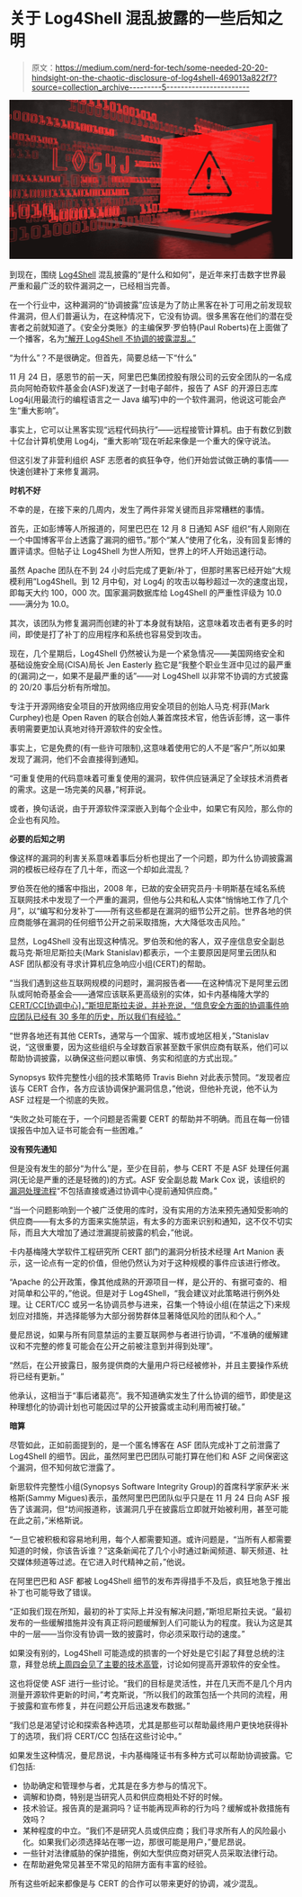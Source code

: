 # 关于 Log4Shell 混乱披露的一些后知之明

> 原文：<https://medium.com/nerd-for-tech/some-needed-20-20-hindsight-on-the-chaotic-disclosure-of-log4shell-469013a822f7?source=collection_archive---------5----------------------->

![](img/4097b972474305f7fcf1e6ae3cee3d03.png)

到现在，围绕 [Log4Shell](https://www.synopsys.com/blogs/software-security/mitigating-impact-of-log4j-log4shell/?cmp=pr-sig&utm_medium=referral) 混乱披露的“是什么和如何”，是近年来打击数字世界最严重和最广泛的软件漏洞之一，已经相当完善。

在一个行业中，这种漏洞的“协调披露”应该是为了防止黑客在补丁可用之前发现软件漏洞，但人们普遍认为，在这种情况下，它没有协调。很多黑客在他们的潜在受害者之前就知道了。《安全分类账》的主编保罗·罗伯特(Paul Roberts)在上面做了一个播客，名为[“解开 Log4Shell 不协调的披露混乱。”](https://securityledger.com/2021/12/episode-233-unpacking-log4shells-un-coordinated-disclosure-chaos/)

“为什么”？不是很确定。但首先，简要总结一下“什么”

11 月 24 日，感恩节的前一天，阿里巴巴集团控股有限公司的云安全团队的一名成员向阿帕奇软件基金会(ASF)发送了一封电子邮件，报告了 ASF 的开源日志库 Log4j(用最流行的编程语言之一 Java 编写)中的一个软件漏洞，他说这可能会产生“重大影响”。

事实上，它可以让黑客实现“远程代码执行”——远程接管计算机。由于有数亿到数十亿台计算机使用 Log4j，“重大影响”现在听起来像是一个重大的保守说法。

但这引发了非营利组织 ASF 志愿者的疯狂争夺，他们开始尝试做正确的事情——快速创建补丁来修复漏洞。

**时机不好**

不幸的是，在接下来的几周内，发生了两件非常关键而且非常糟糕的事情。

首先，正如彭博等人所报道的，阿里巴巴在 12 月 8 日通知 ASF 组织“有人刚刚在一个中国博客平台上透露了漏洞的细节。”那个“某人”使用了化名，没有回复彭博的置评请求。但帖子让 Log4Shell 为世人所知，世界上的坏人开始迅速行动。

虽然 Apache 团队在不到 24 小时后完成了更新/补丁，但那时黑客已经开始“大规模利用”Log4Shell。到 12 月中旬，对 Log4j 的攻击以每秒超过一次的速度出现，即每天大约 100，000 次。国家漏洞数据库给 Log4Shell 的严重性评级为 10.0——满分为 10.0。

其次，该团队为修复漏洞而创建的补丁本身就有缺陷，这意味着攻击者有更多的时间，即使是打了补丁的应用程序和系统也容易受到攻击。

现在，几个星期后，Log4Shell 仍然被认为是一个紧急情况——美国网络安全和基础设施安全局(CISA)局长 Jen Easterly [称](https://www.cisa.gov/news/2021/12/11/statement-cisa-director-easterly-log4j-vulnerability)它是“我整个职业生涯中见过的最严重的(漏洞)之一，如果不是最严重的话”——对 Log4Shell 以非常不协调的方式披露的 20/20 事后分析有所增加。

专注于开源网络安全项目的开放网络应用安全项目的创始人马克·柯菲(Mark Curphey)也是 Open Raven 的联合创始人兼首席技术官，他告诉彭博，这一事件表明需要更加认真地对待开源软件的安全性。

事实上，它是免费的(有一些许可限制),这意味着使用它的人不是“客户”,所以如果发现了漏洞，他们不会直接得到通知。

“可重复使用的代码意味着可重复使用的漏洞，软件供应链满足了全球技术消费者的需求。这是一场完美的风暴，”柯菲说。

或者，换句话说，由于开源软件深深嵌入到每个企业中，如果它有风险，那么你的企业也有风险。

**必要的后知之明**

像这样的漏洞的利害关系意味着事后分析也提出了一个问题，即为什么协调披露漏洞的模板已经存在了几十年，而这一个却如此混乱？

罗伯茨在他的播客中指出，2008 年，已故的安全研究员丹·卡明斯基在域名系统互联网技术中发现了一个严重的漏洞，但他与公共和私人实体“悄悄地工作了几个月”，以“编写和分发补丁——所有这些都是在漏洞的细节公开之前。世界各地的供应商能够在漏洞的任何细节公开之前采取措施，大大降低攻击风险。”

显然，Log4Shell 没有出现这种情况。罗伯茨和他的客人，双子座信息安全副总裁马克·斯坦尼斯拉夫(Mark Stanislav)都表示，一个主要原因是阿里云团队和 ASF 团队都没有寻求计算机应急响应小组(CERT)的帮助。

“当我们遇到这些互联网规模的问题时，漏洞报告者——在这种情况下是阿里云团队或阿帕奇基金会——通常应该联系更高级别的实体，如卡内基梅隆大学的[CERT/CC[协调中心]，”斯坦尼斯拉夫说，并补充说，“信息安全方面的协调事件响应团队已经有 30 多年的历史，所以我们有经验。”](https://www.sei.cmu.edu/about/divisions/cert/)

“世界各地还有其他 CERTs，通常与一个国家、城市或地区相关，”Stanislav 说，“这很重要，因为这些组织与全球数百家甚至数千家供应商有联系，他们可以帮助协调披露，以确保这些问题以审慎、务实和彻底的方式出现。”

Synopsys 软件完整性小组的技术策略师 Travis Biehn 对此表示赞同。“发现者应该与 CERT 合作，各方应该协调保护漏洞信息，”他说，但他补充说，他不认为 ASF 过程是一个彻底的失败。

“失败之处可能在于，一个问题是否需要 CERT 的帮助并不明确。而且在每一份错误报告中加入证书可能会有一些困难。”

**没有预先通知**

但是没有发生的部分“为什么”是，至少在目前，参与 CERT 不是 ASF 处理任何漏洞(无论是严重的还是轻微的)的方式。ASF 安全副总裁 Mark Cox 说，该组织的[漏洞处理流程](https://www.apache.org/security/)“不包括直接或通过协调中心提前通知供应商。”

“当一个问题影响到一个被广泛使用的库时，没有实用的方法来预先通知受影响的供应商——有太多的方面来实施禁运，有太多的方面来识别和通知，这不仅不切实际，而且大大增加了通过泄漏提前披露的机会，”他说。

卡内基梅隆大学软件工程研究所 CERT 部门的漏洞分析技术经理 Art Manion 表示，这一论点有一定的价值，但他仍然认为对于这种规模的事件应该进行修改。

“Apache 的公开政策，像其他成熟的开源项目一样，是公开的、有据可查的、相对简单和公平的，”他说。但是对于 Log4Shell，“我会建议对此策略进行例外处理。让 CERT/CC 或另一名协调员参与进来，召集一个特设小组(在禁运之下)来规划应对措施，并选择能够为大部分弱势群体显著降低风险的团队和个人。”

曼尼昂说，如果与所有同意禁运的主要互联网参与者进行协调，“不准确的缓解建议和不完整的修复可能会在公开之前被注意到并得到处理”。

“然后，在公开披露日，服务提供商的大量用户将已经被修补，并且主要操作系统将已经有更新。”

他承认，这相当于“事后诸葛亮”。我不知道确实发生了什么协调的细节，即使是这种理想化的协调计划也可能因过早的公开披露或主动利用而被打破。”

**暗算**

尽管如此，正如前面提到的，是一个匿名博客在 ASF 团队完成补丁之前泄露了 Log4Shell 的细节。因此，虽然阿里巴巴团队可能打算在他们和 ASF 之间保密这个漏洞，但不知何故它泄露了。

新思软件完整性小组(Synopsys Software Integrity Group)的首席科学家萨米·米格斯(Sammy Migues)表示，虽然阿里巴巴团队似乎只是在 11 月 24 日向 ASF 报告了该漏洞，但“坊间报道称，该漏洞几乎在披露后立即就开始被利用，甚至可能在此之前，”米格斯说。

“一旦它被积极和容易地利用，每个人都需要知道。或许问题是，“当所有人都需要知道的时候，你该告诉谁？”这条新闻花了几个小时通过新闻频道、聊天频道、社交媒体频道等过滤。在它进入时代精神之前，”他说。

在阿里巴巴和 ASF 都被 Log4Shell 细节的发布弄得措手不及后，疯狂地急于推出补丁也可能导致了错误。

“正如我们现在所知，最初的补丁实际上并没有解决问题，”斯坦尼斯拉夫说。“最初发布的一些缓解措施并没有真正将问题缓解到人们可能认为的程度。我认为这是其中的一层——当你没有协调一致的披露时，你必须采取行动的速度。”

如果没有别的，Log4Shell 可能造成的损害的一个好处是它引起了拜登总统的注意，拜登总统[上周四会见了主要的技术高管](https://www.theverge.com/2022/1/13/22881813/white-house-tech-summit-apple-google-meta-amazon-open-source-security)，讨论如何提高开源软件的安全性。

这也将促使 ASF 进行一些讨论。“我们的目标是灵活性，并在几天而不是几个月内测量开源软件更新的时间，”考克斯说，“所以我们的政策包括一个共同的流程，用于披露和宣布修复，并在问题公开后迅速发布数据。”

“我们总是渴望讨论和探索各种选项，尤其是那些可以帮助最终用户更快地获得补丁的选项，我们将 CERT/CC 包括在这些讨论中。”

如果发生这种情况，曼尼昂说，卡内基梅隆证书有多种方式可以帮助协调披露。它们包括:

*   协助确定和管理参与者，尤其是在多方参与的情况下。
*   调解和协商，特别是当研究人员和供应商相处不好的时候。
*   技术验证。报告真的是漏洞吗？证书能再现声称的行为吗？缓解或补救措施有效吗？
*   某种程度的中立。“我们不是研究人员或供应商；我们寻求所有人的风险最小化。如果我们必须选择站在哪一边，那很可能是用户，”曼尼昂说。
*   一些针对法律威胁的保护措施，例如大型供应商对研究人员采取法律行动。
*   在帮助避免常见甚至不常见的陷阱方面有丰富的经验。

所有这些听起来都像是与 CERT 的合作可以带来更好的协调，减少混乱。